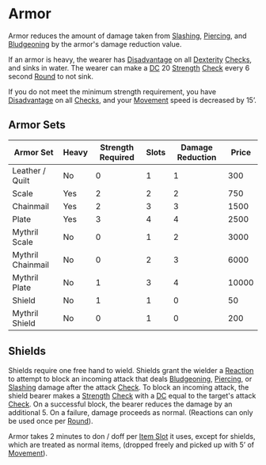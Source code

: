# Armor

Armor reduces the amount of damage taken from [Slashing](../../Damage%20Types/Slashing.md), [Piercing](../../Damage%20Types/Piercing.md), and [Bludgeoning](../../Damage%20Types/Bludgeoning.md) by the armor's damage reduction value.

If an armor is heavy, the wearer has [Disadvantage](../../Dice%20Rolls/Disadvantage.md) on all [Dexterity](../../Player%20Characters/Chosen%20Statistics/Dexterity.md) [Checks](../../Game%20Procedures/Check.md), and sinks in water.
	The wearer can make a [DC](../../Game%20Procedures/DC.md) 20 [Strength](../../Player%20Characters/Chosen%20Statistics/Strength.md) [Check](../../Game%20Procedures/Check.md) every 6 second [Round](../../Game%20Procedures/Round.md) to not sink.

If you do not meet the minimum strength requirement, you have [Disadvantage](../../Dice%20Rolls/Disadvantage.md) on all [Checks](../../Game%20Procedures/Check.md), and your [Movement](../../Game%20Procedures/Movement.md) speed is decreased by 15’.
## Armor Sets

| Armor Set         | Heavy | Strength Required | Slots | Damage Reduction | Price |
| ----------------- | ----- | ----------------- | ----- | ---------------- | ----- |
| Leather / Quilt   | No    | 0                 | 1     | 1                | 300   |
| Scale             | Yes   | 2                 | 2     | 2                | 750   |
| Chainmail         | Yes   | 2                 | 3     | 3                | 1500  |
| Plate             | Yes   | 3                 | 4     | 4                | 2500  |
| Mythril Scale     | No    | 0                 | 1     | 2                | 3000  |
| Mythril Chainmail | No    | 0                 | 2     | 3                | 6000  |
| Mythril Plate     | No    | 1                 | 3     | 4                | 10000 |
| Shield            | No    | 1                 | 1     | 0                | 50    |
| Mythril Shield    | No    | 0                 | 1     | 0                | 200   |
## Shields
Shields require one free hand to wield. Shields grant the wielder a [Reaction](../../Game%20Procedures/Reaction.md) to attempt to block an incoming attack that deals [Bludgeoning](../../Damage%20Types/Bludgeoning.md), [Piercing](../../Damage%20Types/Piercing.md), or [Slashing](../../Damage%20Types/Slashing.md) damage after the attack [Check](../../Game%20Procedures/Check.md). To block an incoming attack, the shield bearer makes a [Strength](../../Player%20Characters/Chosen%20Statistics/Strength.md) [Check](../../Game%20Procedures/Check.md) with a [DC](../../Game%20Procedures/DC.md) equal to the target's attack [Check](../../Game%20Procedures/Check.md). On a successful block, the bearer reduces the damage by an additional 5. On a failure, damage proceeds as normal. (Reactions can only be used once per [Round](../../Game%20Procedures/Round.md)).

Armor takes 2 minutes to don / doff per [Item Slot](../../Player%20Characters/Derived%20Statistics/Item%20Slots.md) it uses, except for shields, which are treated as normal items, (dropped freely and picked up with 5’ of [Movement](../../Game%20Procedures/Movement.md)).